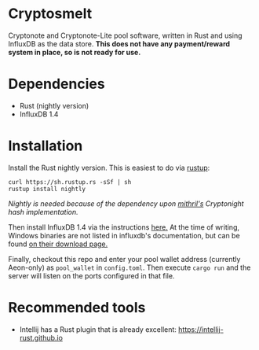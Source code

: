 # Cryptosmelt
Cryptonote and Cryptonote-Lite pool software, written in Rust and using InfluxDB as the data store.
__This does not have any payment/reward system in place, so is not ready for use.__

# Dependencies
- Rust (nightly version)
- InfluxDB 1.4

# Installation

Install the Rust nightly version.  This is easiest to do via [rustup](https://www.rustup.rs/):

```
curl https://sh.rustup.rs -sSf | sh
rustup install nightly
```

*Nightly is needed because of the dependency upon [mithril's](https://github.com/Ragnaroek/mithril) Cryptonight hash implementation.*

Then install InfluxDB 1.4 via the instructions [here.](https://docs.influxdata.com/influxdb/v1.4/introduction/installation/)
At the time of writing, Windows binaries are not listed in influxdb's documentation, but can be found [on their download page.](https://portal.influxdata.com/downloads)

Finally, checkout this repo and enter your pool wallet address (currently Aeon-only) as `pool_wallet` in `config.toml`.  Then execute `cargo run` and the server will listen on the ports configured in that file.

# Recommended tools

- Intellij has a Rust plugin that is already excellent: https://intellij-rust.github.io

